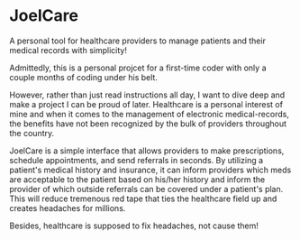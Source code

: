 JoelCare
========

A personal tool for healthcare providers to manage patients and their medical records with simplicity! 

Admittedly, this is a personal projcet for a first-time coder with only a couple months of coding under his belt.

However, rather than just read instructions all day, I want to dive deep and make a project I can be proud of later.
Healthcare is a personal interest of mine and when it comes to the management of electronic medical-records, the benefits
have not been recognized by the bulk of providers throughout the country. 

JoelCare is a simple interface that allows providers to make prescriptions, schedule appointments, and send referrals
in seconds. By utilizing a patient's medical history and insurance, it can inform providers which meds are acceptable to
the patient based on his/her history and inform the provider of which outside referrals can be covered under a patient's
plan. This will reduce tremenous red tape that ties the healthcare field up and creates headaches for millions. 

Besides, healthcare is supposed to fix headaches, not cause them!
